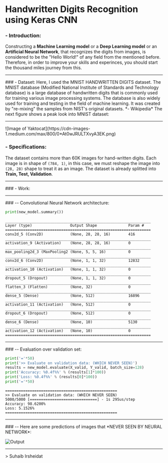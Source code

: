 # Handwritten Digits Recognition using Keras CNN  
### - Introduction:  
Constructing a **Machine Learning model** or a **Deep Learning model** or an **Artificial Neural Network**, that recognizes the digits from images, is considered to be the "Hello World!" of any field from the mentioned before. Therefore, in order to improve your skills and experinces, you should start the thousand miles journey from this.  
<hr>
### - Dataset:  
Here, I used the MNIST HANDWRITTEN DIGITS dataset. The MNIST database (Modified National Institute of Standards and Technology database) is a large database of handwritten digits that is commonly used for training various image processing systems. The database is also widely used for training and testing in the field of machine learning. It was created by "re-mixing" the samples from NIST's original datasets.
*- Wikipedia*  
The next figure shows a peak look into MNIST dataset:  
<hr>
![Image of Yaktocat](https://cdn-images-1.medium.com/max/800/0*At0wJRULTXvyA3EK.png)  
  
### - Specifications:  
The dataset contains more than 60K images for hand-written digits. Each image is in shape of ```(784, 1)```, in this case, we must reshape the image into ```(28, 28)``` shape to treat it as an image. The dataset is already splitted into **Train, Test, Validation**.  
<hr>
### - Work:  
<hr>
### -- Convolutional Neural Network architecture:  
  
```python
print(new_model.summary())
```  
```
_________________________________________________________________
Layer (type)                 Output Shape              Param #   
=================================================================
conv2d_5 (Conv2D)            (None, 28, 28, 16)        416       
_________________________________________________________________
activation_9 (Activation)    (None, 28, 28, 16)        0         
_________________________________________________________________
max_pooling2d_3 (MaxPooling2 (None, 5, 5, 16)          0         
_________________________________________________________________
conv2d_6 (Conv2D)            (None, 1, 1, 32)          12832     
_________________________________________________________________
activation_10 (Activation)   (None, 1, 1, 32)          0         
_________________________________________________________________
dropout_5 (Dropout)          (None, 1, 1, 32)          0         
_________________________________________________________________
flatten_3 (Flatten)          (None, 32)                0         
_________________________________________________________________
dense_5 (Dense)              (None, 512)               16896     
_________________________________________________________________
activation_11 (Activation)   (None, 512)               0         
_________________________________________________________________
dropout_6 (Dropout)          (None, 512)               0         
_________________________________________________________________
dense_6 (Dense)              (None, 10)                5130      
_________________________________________________________________
activation_12 (Activation)   (None, 10)                0         
=================================================================
```  
<hr>
### -- Evaluation over validation set:  
  
```python
print('='*50)
print('>> Evaluate on validation data: (WHICH NEVER SEEN)')
results = new_model.evaluate(X_valid, Y_valid, batch_size=128)
print('Accuracy: %0.4f%%' % (results[1]*100))
print('Loss: %0.4f%%' % (results[0]*100))
print('='*50)
```
```
==================================================
>> Evaluate on validation data: (WHICH NEVER SEEN)
5000/5000 [==============================] - 1s 295us/step
Accuracy: 98.6200%
Loss: 5.1526%
==================================================
```
<hr>
### -- Here are some predictions of images that *NEVER SEEN BY NEURAL NETWORK*:  
  
![Output](https://i.ibb.co/Lnnd7LJ/download.png)
<hr>  
> Suhaib Irsheidat
